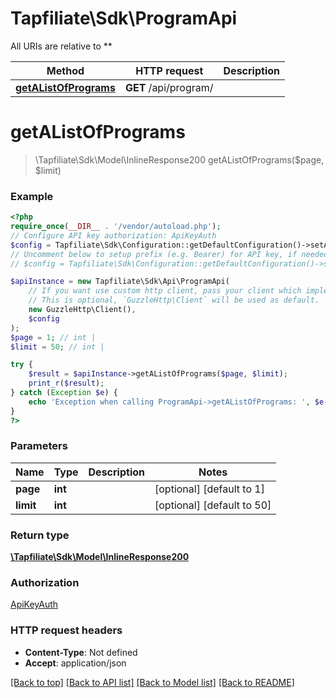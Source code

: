 # Tapfiliate\Sdk\ProgramApi

All URIs are relative to **

Method | HTTP request | Description
------------- | ------------- | -------------
[**getAListOfPrograms**](ProgramApi.md#getalistofprograms) | **GET** /api/program/ | 

# **getAListOfPrograms**
> \Tapfiliate\Sdk\Model\InlineResponse200 getAListOfPrograms($page, $limit)



### Example
```php
<?php
require_once(__DIR__ . '/vendor/autoload.php');
// Configure API key authorization: ApiKeyAuth
$config = Tapfiliate\Sdk\Configuration::getDefaultConfiguration()->setApiKey('X-Api-Key', 'YOUR_API_KEY');
// Uncomment below to setup prefix (e.g. Bearer) for API key, if needed
// $config = Tapfiliate\Sdk\Configuration::getDefaultConfiguration()->setApiKeyPrefix('X-Api-Key', 'Bearer');

$apiInstance = new Tapfiliate\Sdk\Api\ProgramApi(
    // If you want use custom http client, pass your client which implements `GuzzleHttp\ClientInterface`.
    // This is optional, `GuzzleHttp\Client` will be used as default.
    new GuzzleHttp\Client(),
    $config
);
$page = 1; // int | 
$limit = 50; // int | 

try {
    $result = $apiInstance->getAListOfPrograms($page, $limit);
    print_r($result);
} catch (Exception $e) {
    echo 'Exception when calling ProgramApi->getAListOfPrograms: ', $e->getMessage(), PHP_EOL;
}
?>
```

### Parameters

Name | Type | Description  | Notes
------------- | ------------- | ------------- | -------------
 **page** | **int**|  | [optional] [default to 1]
 **limit** | **int**|  | [optional] [default to 50]

### Return type

[**\Tapfiliate\Sdk\Model\InlineResponse200**](../Model/InlineResponse200.md)

### Authorization

[ApiKeyAuth](../../README.md#ApiKeyAuth)

### HTTP request headers

 - **Content-Type**: Not defined
 - **Accept**: application/json

[[Back to top]](#) [[Back to API list]](../../README.md#documentation-for-api-endpoints) [[Back to Model list]](../../README.md#documentation-for-models) [[Back to README]](../../README.md)

